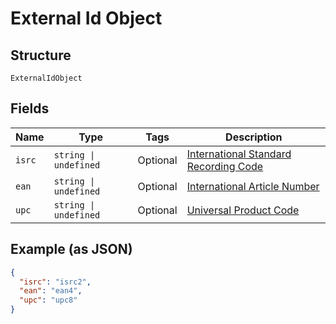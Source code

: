 
# External Id Object

## Structure

`ExternalIdObject`

## Fields

| Name | Type | Tags | Description |
|  --- | --- | --- | --- |
| `isrc` | `string \| undefined` | Optional | [International Standard Recording Code](http://en.wikipedia.org/wiki/International_Standard_Recording_Code) |
| `ean` | `string \| undefined` | Optional | [International Article Number](http://en.wikipedia.org/wiki/International_Article_Number_%28EAN%29) |
| `upc` | `string \| undefined` | Optional | [Universal Product Code](http://en.wikipedia.org/wiki/Universal_Product_Code) |

## Example (as JSON)

```json
{
  "isrc": "isrc2",
  "ean": "ean4",
  "upc": "upc8"
}
```

